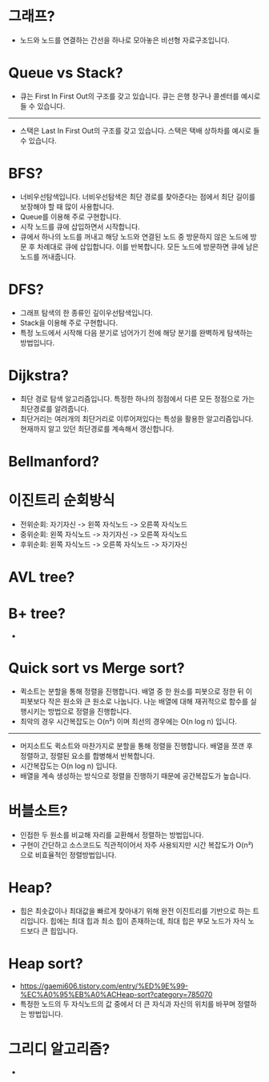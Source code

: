 # 그래프?

- 노드와 노드를 연결하는 간선을 하나로 모아놓은 비선형 자료구조입니다.

# Queue vs Stack?

- 큐는 First In First Out의 구조를 갖고 있습니다. 큐는 은행 창구나 콜센터를 예시로 들 수 있습니다.

---

- 스택은 Last In First Out의 구조를 갖고 있습니다. 스택은 택배 상하차를 예시로 들 수 있습니다.

# BFS?

- 너비우선탐색입니다. 너비우선탐색은 최단 경로를 찾아준다는 점에서 최단 길이를 보장해야 할 때 많이 사용합니다.
- Queue를 이용해 주로 구현합니다.
- 시작 노드를 큐에 삽입하면서 시작합니다.
- 큐에서 하나의 노드를 꺼내고 해당 노드와 연결된 노드 중 방문하지 않은 노드에 방문 후 차례대로 큐에 삽입합니다. 이를 반복합니다. 모든 노드에 방문하면 큐에 남은 노드를 꺼내줍니다.

# DFS?

- 그래프 탐색의 한 종류인 깊이우선탐색입니다.
- Stack을 이용해 주로 구현합니다.
- 특정 노드에서 시작해 다음 분기로 넘어가기 전에 해당 분기를 완벽하게 탐색하는 방법입니다.

# Dijkstra?

- 최단 경로 탐색 알고리즘입니다. 특정한 하나의 정점에서 다른 모든 정점으로 가는 최단경로를 알려줍니다.
- 최단거리는 여러개의 최단거리로 이루어져있다는 특성을 활용한 알고리즘입니다. 현재까지 알고 있던 최단경로를 계속해서 갱신합니다.

# Bellmanford?







# 이진트리 순회방식

- 전위순회: 자기자신 -> 왼쪽 자식노드 -> 오른쪽 자식노드
- 중위순회: 왼쪽 자식노드 -> 자기자신 -> 오른쪽 자식노드
- 후위순회: 왼쪽 자식노드 -> 오른쪽 자식노드 -> 자기자신

# AVL tree?







# B+ tree?

- 

# Quick sort vs Merge sort?

- 퀵소트는 분할을 통해 정렬을 진행합니다. 배열 중 한 원소를 피봇으로 정한 뒤 이 피봇보다 작은 원소와 큰 원소로 나눕니다. 나눈 배열에 대해 재귀적으로 함수를 실행시키는 방법으로 정렬을 진행합니다.
- 최악의 경우 시간복잡도는  O(n²) 이며 최선의 경우에는 O(n log n) 입니다.

---

- 머지소트도 퀵소트와 마찬가지로 분할을 통해 정렬을 진행합니다. 배열을 쪼갠 후 정렬하고, 정렬된 요소를 합병해서 반복합니다.
- 시간복잡도는 O(n log n) 입니다.
- 배열을 계속 생성하는 방식으로 정렬을 진행하기 때문에 공간복잡도가 높습니다.

# 버블소트?

- 인접한 두 원소를 비교해 자리를 교환해서 정렬하는 방법입니다.
- 구현이 간단하고 소스코드도 직관적이어서 자주 사용되지만 시간 복잡도가 O(n²) 으로 비효율적인 정렬방법입니다.



# Heap?

- 힙은 최솟값이나 최대값을 빠르게 찾아내기 위해 완전 이진트리를 기반으로 하는 트리입니다. 힙에는 최대 힙과 최소 힙이 존재하는데, 최대 힙은 부모 노드가 자식 노드보다 큰 힙입니다.

# Heap sort?

- https://gaemi606.tistory.com/entry/%ED%9E%99-%EC%A0%95%EB%A0%ACHeap-sort?category=785070 
- 특정한 노드의 두 자식노드의 값 중에서 더 큰 자식과 자신의 위치를 바꾸며 정렬하는 방법입니다.

# 그리디 알고리즘?

- 

